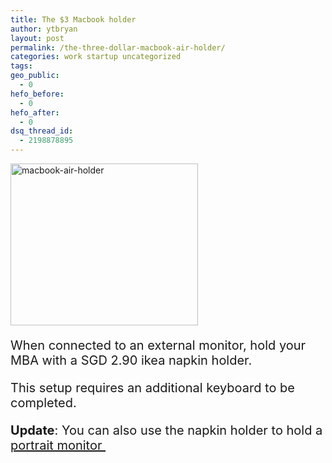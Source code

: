 ```yaml
---
title: The $3 Macbook holder
author: ytbryan
layout: post
permalink: /the-three-dollar-macbook-air-holder/
categories: work startup uncategorized
tags:
geo_public:
  - 0
hefo_before:
  - 0
hefo_after:
  - 0
dsq_thread_id:
  - 2198878895
---
```

<p style="text-align: left;">
  <a href="http://ytbryan.files.wordpress.com/2012/10/untitled.png"><img class="size-medium wp-image-683" alt="macbook-air-holder" src="http://ytbryan.files.wordpress.com/2012/10/untitled.png?w=300" width="300" height="259" /></a>
</p>

<p style="font-size: 20px; text-align: left;">
  When connected to an external monitor, hold your MBA with a SGD 2.90 ikea napkin holder.
</p>

<p style="font-size: 20px; text-align: left;">
  This setup requires an additional keyboard to be completed.
</p>

<p style="font-size: 20px; text-align: left;">
  <strong>Update</strong>: You can also use the napkin holder to hold a <a href="http://ytbryan.wordpress.com/2013/12/19/portrait-mode/">portrait monitor </a>
</p>

<p style="font-size: 20px; text-align: left;">
